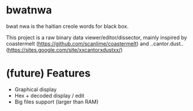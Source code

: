 bwatnwa
=======

bwat nwa is the haitian creole words for black box.

This project is a raw binary data viewer/editor/dissector, mainly inspired by coastermelt (https://github.com/scanlime/coastermelt) and ..cantor.dust.. (https://sites.google.com/site/xxcantorxdustxx/)

# (future) Features
- Graphical display
- Hex + decoded display / edit
- Big files support (larger than RAM)

